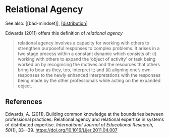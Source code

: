 # Relational Agency

See also: [[bad-mindset]], [[distribution]]

Edwards (2011) offers this definition of _relational agency_
> relational agency involves a capacity for working with others to strengthen purposeful responses to complex problems. It arises in a two stage process within a constant dynamic which consists of:
> (i) working with others to expand the ‘object of activity’ or task being worked on by recognising the motives and the resources that others bring to bear as they, too, interpret it; and
> (ii) aligning one’s own responses to the newly enhanced interpretations with the responses being made by the other professionals while acting on the expanded object.

## References

Edwards, A. (2011). Building common knowledge at the boundaries between professional practices: Relational agency and relational expertise in systems of distributed expertise. *International Journal of Educational Research*, *50*(1), 33--39. <https://doi.org/10.1016/j.ijer.2011.04.007>


[//begin]: # "Autogenerated link references for markdown compatibility"
[bad]: ../CASA/bad "BAD - Bricolage Affordances Distribution"
[distribution]: ../Distribution/distribution "Distribution"
[//end]: # "Autogenerated link references"